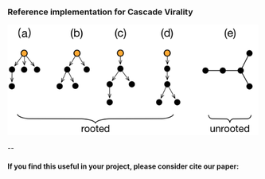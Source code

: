 ### Reference implementation for Cascade Virality

![](cascade_example.png)

--
#### If you find this useful in your project, please consider cite our paper:
